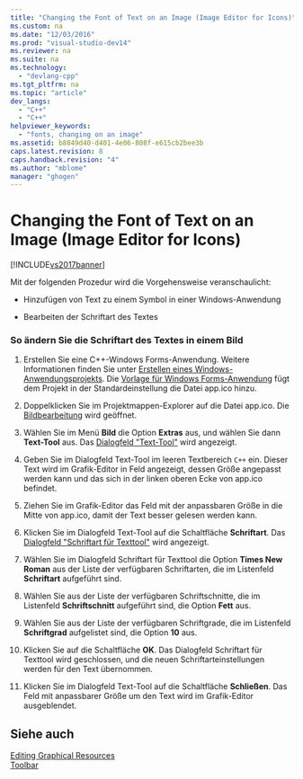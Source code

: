 ```yaml
---
title: "Changing the Font of Text on an Image (Image Editor for Icons)"
ms.custom: na
ms.date: "12/03/2016"
ms.prod: "visual-studio-dev14"
ms.reviewer: na
ms.suite: na
ms.technology: 
  - "devlang-cpp"
ms.tgt_pltfrm: na
ms.topic: "article"
dev_langs: 
  - "C++"
  - "C++"
helpviewer_keywords: 
  - "fonts, changing on an image"
ms.assetid: b8849d40-d401-4e06-808f-e615cb2bee3b
caps.latest.revision: 8
caps.handback.revision: "4"
ms.author: "mblome"
manager: "ghogen"
---
```

# Changing the Font of Text on an Image (Image Editor for Icons)
[!INCLUDE[vs2017banner](../assembler/inline/includes/vs2017banner.md)]

Mit der folgenden Prozedur wird die Vorgehensweise veranschaulicht:  
  
-   Hinzufügen von Text zu einem Symbol in einer Windows\-Anwendung  
  
-   Bearbeiten der Schriftart des Textes  
  
### So ändern Sie die Schriftart des Textes in einem Bild  
  
1.  Erstellen Sie eine C\+\+\-Windows Forms\-Anwendung.  Weitere Informationen finden Sie unter [Erstellen eines Windows\-Anwendungsprojekts](assetId:///b2f93fed-c635-4705-8d0e-cf079a264efa).  Die [Vorlage für Windows Forms\-Anwendung](assetId:///1babdebf-ab3f-4a64-a608-98499a5b9cea) fügt dem Projekt in der Standardeinstellung die Datei app.ico hinzu.  
  
2.  Doppelklicken Sie im Projektmappen\-Explorer auf die Datei app.ico.  Die [Bildbearbeitung](../mfc/image-editor-for-icons.md) wird geöffnet.  
  
3.  Wählen Sie im Menü **Bild** die Option **Extras** aus, und wählen Sie dann **Text\-Tool** aus.  Das [Dialogfeld "Text\-Tool"](../mfc/text-tool-dialog-box-image-editor-for-icons.md) wird angezeigt.  
  
4.  Geben Sie im Dialogfeld Text\-Tool im leeren Textbereich `C++` ein.  Dieser Text wird im Grafik\-Editor in Feld angezeigt, dessen Größe angepasst werden kann und das sich in der linken oberen Ecke von app.ico befindet.  
  
5.  Ziehen Sie im Grafik\-Editor das Feld mit der anpassbaren Größe in die Mitte von app.ico, damit der Text besser gelesen werden kann.  
  
6.  Klicken Sie im Dialogfeld Text\-Tool auf die Schaltfläche **Schriftart**.  Das [Dialogfeld "Schriftart für Texttool"](../mfc/text-tool-font-dialog-box-image-editor-for-icons.md) wird angezeigt.  
  
7.  Wählen Sie im Dialogfeld Schriftart für Texttool die Option **Times New Roman** aus der Liste der verfügbaren Schriftarten, die im Listenfeld **Schriftart** aufgeführt sind.  
  
8.  Wählen Sie aus der Liste der verfügbaren Schriftschnitte, die im Listenfeld **Schriftschnitt** aufgeführt sind, die Option **Fett** aus.  
  
9. Wählen Sie aus der Liste der verfügbaren Schriftgrade, die im Listenfeld **Schriftgrad** aufgelistet sind, die Option **10** aus.  
  
10. Klicken Sie auf die Schaltfläche **OK**.  Das Dialogfeld Schriftart für Texttool wird geschlossen, und die neuen Schriftarteinstellungen werden für den Text übernommen.  
  
11. Klicken Sie im Dialogfeld Text\-Tool auf die Schaltfläche **Schließen**.  Das Feld mit anpassbarer Größe um den Text wird im Grafik\-Editor ausgeblendet.  
  
## Siehe auch  
 [Editing Graphical Resources](../mfc/editing-graphical-resources-image-editor-for-icons.md)   
 [Toolbar](../mfc/toolbar-image-editor-for-icons.md)